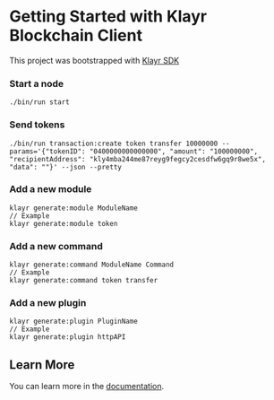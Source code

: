 # Getting Started with Klayr Blockchain Client

This project was bootstrapped with [Klayr SDK](https://github.com/klayrhq/klayr-sdk)

### Start a node

```
./bin/run start
```

### Send tokens

```
./bin/run transaction:create token transfer 10000000 --params='{"tokenID": "0400000000000000", "amount": "100000000", "recipientAddress": "kly4mba244me87reyg9fegcy2cesdfw6gq9r8we5x", "data": ""}' --json --pretty
```

### Add a new module

```
klayr generate:module ModuleName
// Example
klayr generate:module token
```

### Add a new command

```
klayr generate:command ModuleName Command
// Example
klayr generate:command token transfer
```

### Add a new plugin

```
klayr generate:plugin PluginName
// Example
klayr generate:plugin httpAPI
```

## Learn More

You can learn more in the [documentation](https://klayr.xyz/documentation/klayr-sdk/).
